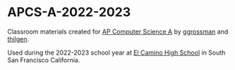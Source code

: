 # APCS-A-2022-2023

Classroom materials created for [AP Computer Science A](https://apcentral.collegeboard.org/courses/ap-computer-science-a) by [ggrossman](https://github.com/ggrossman) and [thilgen](https://github.com/thilgen).

Used during the 2022-2023 school year at [El Camino High School](https://elcamino.ssfusd.org/) in South San Francisco California.

